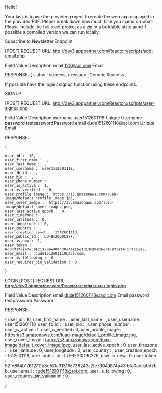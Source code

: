 Hello!

Your task is to use the provided project to create the web app displayed in the provided PDF.
Please break down how much time you spend on what.
Please include the full react project as a zip in a buildable state aand if possible a compiled version we can run locally.


Subscribe to Newsletter Endpoint

[POST] REQUEST URL: http://dev3.apppartner.com/Reactors/scripts/add-email.php


Field 	Value           Description
email 	123@aol.com 	Email

RESPONSE:
{
    status :  success,
    message :  Generic Success
} 


If possible have the login / signup function using these endpoints.

SIGNUP

[POST] REQUEST URL: http://dev3.apppartner.com/Reactors/scripts/user-signup.php

Field 		Value 		            Description
username 	user1512601118 		    Unique Username
password 	testpassword 		    Password
email 		dude1512601118@aol.com 	Unique Email


RESPONSE:

{

    user_id :  16,
    user_first_name :  ,
    user_last_name :  ,
    user_username :  user1512601118,
    user_fb_id :  ,
    user_bio :  ,
    user_phone_number :  ,
    user_is_active :  1,
    user_is_verified :  0,
    user_profile_image :  https://s3.amazonaws.com/luau-image/default_profile_image.jpg,
    user_cover_image :  https://s3.amazonaws.com/luau-image/default_cover_image.jpeg,
    user_last_active_epoch :  0,
    user_timezone :  ,
    user_latitude :  0,
    user_longitude :  0,
    user_country :  ,
    user_creation_epoch :  1512601118,
    user_public_id :  LU-BF20D9C27F,
    user_is_new :  1,
    user_token :  6dd4737a8b7ec61313ae5e900420d46815e1d13b2902be71b97a8fbf1f421a3e,
    user_email :  dude1512601118@aol.com,
    user_is_following :  0,
    user_requires_pin_validation :  0

} 


LOGIN
[POST] REQUEST URL: http://dev3.apppartner.com/Reactors/scripts/user-login.php


Field 		Value 			        Description
email 		dude1512601118@aol.com 	Email
password 	testpassword 		    Password


RESPONSE:

{
    user_id :  16,
    user_first_name :  ,
    user_last_name :  ,
    user_username :  user1512601118,
    user_fb_id :  ,
    user_bio :  ,
    user_phone_number :  ,
    user_is_active :  1,
    user_is_verified :  0,
    user_profile_image :  https://s3.amazonaws.com/luau-image/default_profile_image.jpg,
    user_cover_image :  https://s3.amazonaws.com/luau-image/default_cover_image.jpeg,
    user_last_active_epoch :  0,
    user_timezone :  ,
    user_latitude :  0,
    user_longitude :  0,
    user_country :  ,
    user_creation_epoch :  1512601118,
    user_public_id :  LU-BF20D9C27F,
    user_is_new :  0,
    user_token :  52fd864b17612711b8ef60a313166736243a2fe73049674a43fbfa0adca0d7bb,
    user_email :  dude1512601118@aol.com,
    user_is_following :  0,
    user_requires_pin_validation :  0

} 
